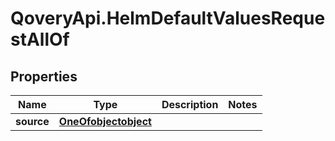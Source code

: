 # QoveryApi.HelmDefaultValuesRequestAllOf

## Properties

Name | Type | Description | Notes
------------ | ------------- | ------------- | -------------
**source** | [**OneOfobjectobject**](OneOfobjectobject.md) |  | 


